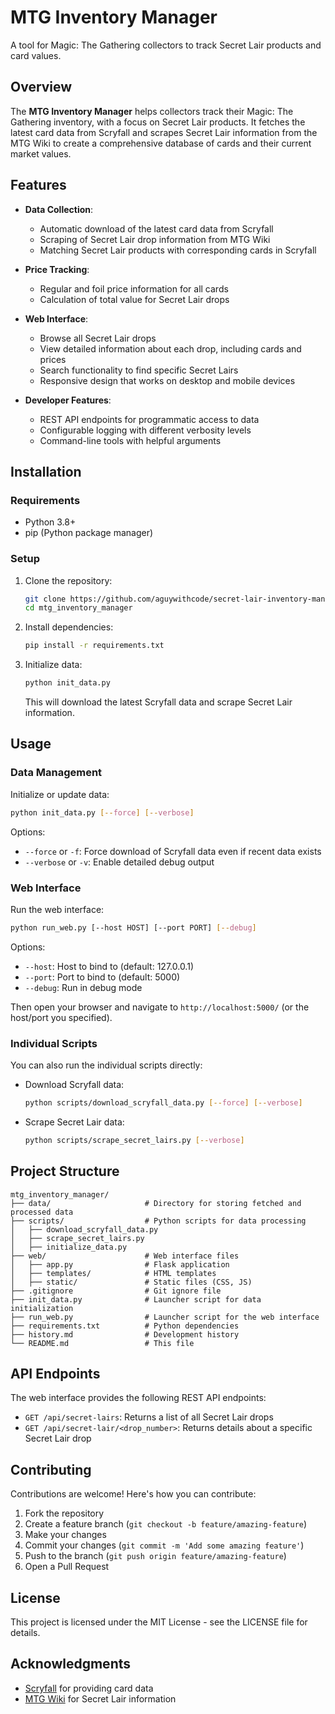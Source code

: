 # MTG Inventory Manager

A tool for Magic: The Gathering collectors to track Secret Lair products and card values.

## Overview

The **MTG Inventory Manager** helps collectors track their Magic: The Gathering inventory, with a focus on Secret Lair products. It fetches the latest card data from Scryfall and scrapes Secret Lair information from the MTG Wiki to create a comprehensive database of cards and their current market values.

## Features

- **Data Collection**:
  - Automatic download of the latest card data from Scryfall
  - Scraping of Secret Lair drop information from MTG Wiki
  - Matching Secret Lair products with corresponding cards in Scryfall

- **Price Tracking**:
  - Regular and foil price information for all cards
  - Calculation of total value for Secret Lair drops

- **Web Interface**:
  - Browse all Secret Lair drops
  - View detailed information about each drop, including cards and prices
  - Search functionality to find specific Secret Lairs
  - Responsive design that works on desktop and mobile devices

- **Developer Features**:
  - REST API endpoints for programmatic access to data
  - Configurable logging with different verbosity levels
  - Command-line tools with helpful arguments

## Installation

### Requirements

- Python 3.8+
- pip (Python package manager)

### Setup

1. Clone the repository:
   ```bash
   git clone https://github.com/aguywithcode/secret-lair-inventory-manager.git
   cd mtg_inventory_manager
   ```

2. Install dependencies:
   ```bash
   pip install -r requirements.txt
   ```

3. Initialize data:
   ```bash
   python init_data.py
   ```
   This will download the latest Scryfall data and scrape Secret Lair information.

## Usage

### Data Management

Initialize or update data:
```bash
python init_data.py [--force] [--verbose]
```
Options:
- `--force` or `-f`: Force download of Scryfall data even if recent data exists
- `--verbose` or `-v`: Enable detailed debug output

### Web Interface

Run the web interface:
```bash
python run_web.py [--host HOST] [--port PORT] [--debug]
```

Options:
- `--host`: Host to bind to (default: 127.0.0.1)
- `--port`: Port to bind to (default: 5000)
- `--debug`: Run in debug mode

Then open your browser and navigate to `http://localhost:5000/` (or the host/port you specified).

### Individual Scripts

You can also run the individual scripts directly:

- Download Scryfall data:
  ```bash
  python scripts/download_scryfall_data.py [--force] [--verbose]
  ```

- Scrape Secret Lair data:
  ```bash
  python scripts/scrape_secret_lairs.py [--verbose]
  ```

## Project Structure

```
mtg_inventory_manager/
├── data/                     # Directory for storing fetched and processed data
├── scripts/                  # Python scripts for data processing
│   ├── download_scryfall_data.py
│   ├── scrape_secret_lairs.py
│   ├── initialize_data.py
├── web/                      # Web interface files
│   ├── app.py                # Flask application
│   ├── templates/            # HTML templates
│   ├── static/               # Static files (CSS, JS)
├── .gitignore                # Git ignore file
├── init_data.py              # Launcher script for data initialization
├── run_web.py                # Launcher script for the web interface
├── requirements.txt          # Python dependencies
├── history.md                # Development history
└── README.md                 # This file
```

## API Endpoints

The web interface provides the following REST API endpoints:

- `GET /api/secret-lairs`: Returns a list of all Secret Lair drops
- `GET /api/secret-lair/<drop_number>`: Returns details about a specific Secret Lair drop

## Contributing

Contributions are welcome! Here's how you can contribute:

1. Fork the repository
2. Create a feature branch (`git checkout -b feature/amazing-feature`)
3. Make your changes
4. Commit your changes (`git commit -m 'Add some amazing feature'`)
5. Push to the branch (`git push origin feature/amazing-feature`)
6. Open a Pull Request

## License

This project is licensed under the MIT License - see the LICENSE file for details.

## Acknowledgments

- [Scryfall](https://scryfall.com/) for providing card data
- [MTG Wiki](https://mtg.wiki/) for Secret Lair information

